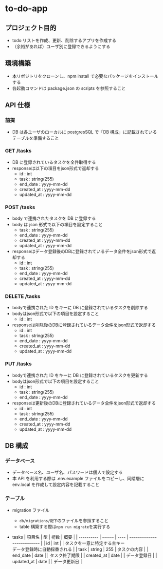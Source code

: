 # to-do-app

## プロジェクト目的

- todo リストを作成、更新、削除するアプリを作成する
- （余裕があれば）ユーザ別に登録できるようにする

## 環境構築

- 本リポジトリをクローンし、npm install で必要なパッケージをインストールする
- 各起動コマンドは package.json の scripts を参照すること

## API 仕様

### 前提

- DB は各ユーザのローカルに postgresSQL で「DB 構成」に記載されているテーブルを準備すること

### GET /tasks

- DB に登録されているタスクを全件取得する
- responseは以下の項目をjson形式で返却する
  - id : int
  - task : string(255)
  - end_date : yyyy-mm-dd
  - created_at : yyyy-mm-dd
  - updated_at : yyyy-mm-dd
  
### POST /tasks

- body で連携されたタスクを DB に登録する
- body は json 形式で以下の項目を設定すること
  - task : string(255)
  - end_date : yyyy-mm-dd
  - created_at : yyyy-mm-dd
  - updated_at : yyyy-mm-dd
- responseはデータ登録後のDBに登録されているデータ全件をjson形式で返却する
  - id : int
  - task : string(255)
  - end_date : yyyy-mm-dd
  - created_at : yyyy-mm-dd
  - updated_at : yyyy-mm-dd
  
### DELETE /tasks

- bodyで連携された ID をキーに DB に登録されているタスクを削除する
- bodyはjson形式で以下の項目を設定すること
  - id : int
- responseは削除後のDBに登録されているデータ全件をjson形式で返却する
  - id : int
  - task : string(255)
  - end_date : yyyy-mm-dd
  - created_at : yyyy-mm-dd
  - updated_at : yyyy-mm-dd
  
### PUT /tasks

- bodyで連携された ID をキーに DB に登録されているタスクを更新する
- bodyはjson形式で以下の項目を設定すること
  - id : int
  - task : string(255)
  - end_date : yyyy-mm-dd
- responseは更新後のDBに登録されているデータ全件をjson形式で返却する
  - id : int
  - task : string(255)
  - end_date : yyyy-mm-dd
  - created_at : yyyy-mm-dd
  - updated_at : yyyy-mm-dd

<!-- ### PATCH /tasks

- クエリパラメータで連携された ID をキーに DB に登録されているデータを更新する
- 更新データは body で連携する
- ID は{ id: `id`}の形式で連携する
- すでに DB に登録されている内容と連携されたデータを比較し、差分がある項目を更新する
  - 比較対象の項目は task,end_date -->

## DB 構成

### データベース

- データベース名、ユーザ名、パスワードは個人で設定する
- 本 API を利用する際は .env.example ファイルをコピーし、同階層に env.local を作成して設定内容を記載すること

### テーブル

- migration ファイル

  - `db/migrations/配下`のファイルを参照すること
  - table 構築する際は`npm run migrate`を実行する

- tasks
  | 項目名 | 型 | 桁数 | 概要 |
  | ---------- | ------ | ---- | ---------------------------- |
  | id | int | | タスクを一意に特定する主キー<br>データ登録時に自動採番される |
  | task | string | 255 | タスクの内容 |
  | end_date | date | | タスク終了期限 |
  | created_at | date | | データ登録日 |
  | updated_at | date | | データ更新日 |
